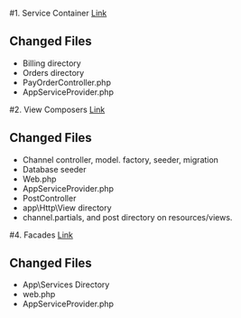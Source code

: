 #1. Service Container 
[Link](https://www.youtube.com/watch?v=_z9nzEUgro4&list=PLpzy7FIRqpGD5pN3-Y66YDtxJCYuGumFO&index=1)

## Changed Files
* Billing directory
* Orders directory
* PayOrderController.php
* AppServiceProvider.php

#2. View Composers
[Link](https://www.youtube.com/watch?v=7QWZxjgvEQc&list=PLpzy7FIRqpGD5pN3-Y66YDtxJCYuGumFO&index=2)

## Changed Files
* Channel controller, model. factory, seeder, migration
* Database seeder
* Web.php
* AppServiceProvider.php
* PostController
* app\Http\View directory
* channel.partials, and post directory on resources/views.


#4. Facades
[Link](https://www.youtube.com/watch?v=zR6JnwH7MSQ&list=PLpzy7FIRqpGD5pN3-Y66YDtxJCYuGumFO&index=4)

## Changed Files
* App\Services Directory
* web.php
* AppServiceProvider.php
